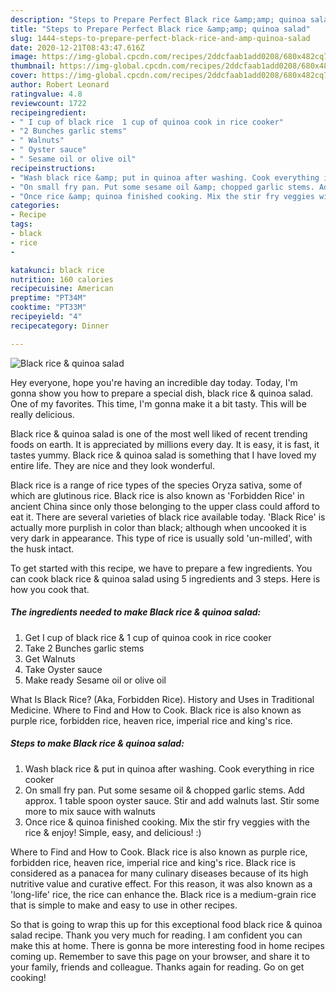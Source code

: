 ```yaml
---
description: "Steps to Prepare Perfect Black rice &amp;amp; quinoa salad"
title: "Steps to Prepare Perfect Black rice &amp;amp; quinoa salad"
slug: 1444-steps-to-prepare-perfect-black-rice-and-amp-quinoa-salad
date: 2020-12-21T08:43:47.616Z
image: https://img-global.cpcdn.com/recipes/2ddcfaab1add0208/680x482cq70/black-rice-quinoa-salad-recipe-main-photo.jpg
thumbnail: https://img-global.cpcdn.com/recipes/2ddcfaab1add0208/680x482cq70/black-rice-quinoa-salad-recipe-main-photo.jpg
cover: https://img-global.cpcdn.com/recipes/2ddcfaab1add0208/680x482cq70/black-rice-quinoa-salad-recipe-main-photo.jpg
author: Robert Leonard
ratingvalue: 4.8
reviewcount: 1722
recipeingredient:
- " I cup of black rice  1 cup of quinoa cook in rice cooker"
- "2 Bunches garlic stems"
- " Walnuts"
- " Oyster sauce"
- " Sesame oil or olive oil"
recipeinstructions:
- "Wash black rice &amp; put in quinoa after washing. Cook everything in rice cooker"
- "On small fry pan. Put some sesame oil &amp; chopped garlic stems. Add approx. 1 table spoon oyster sauce. Stir and add walnuts last. Stir some more to mix sauce with walnuts"
- "Once rice &amp; quinoa finished cooking. Mix the stir fry veggies with the rice &amp; enjoy! Simple, easy, and delicious! :)"
categories:
- Recipe
tags:
- black
- rice
- 

katakunci: black rice  
nutrition: 160 calories
recipecuisine: American
preptime: "PT34M"
cooktime: "PT33M"
recipeyield: "4"
recipecategory: Dinner

---
```



![Black rice &amp; quinoa salad](https://img-global.cpcdn.com/recipes/2ddcfaab1add0208/680x482cq70/black-rice-quinoa-salad-recipe-main-photo.jpg)

Hey everyone, hope you're having an incredible day today. Today, I'm gonna show you how to prepare a special dish, black rice &amp; quinoa salad. One of my favorites. This time, I'm gonna make it a bit tasty. This will be really delicious.

Black rice &amp; quinoa salad is one of the most well liked of recent trending foods on earth. It is appreciated by millions every day. It is easy, it is fast, it tastes yummy. Black rice &amp; quinoa salad is something that I have loved my entire life. They are nice and they look wonderful.

Black rice is a range of rice types of the species Oryza sativa, some of which are glutinous rice. Black rice is also known as &#39;Forbidden Rice&#39; in ancient China since only those belonging to the upper class could afford to eat it. There are several varieties of black rice available today. &#39;Black Rice&#39; is actually more purplish in color than black; although when uncooked it is very dark in appearance. This type of rice is usually sold &#39;un-milled&#39;, with the husk intact.


To get started with this recipe, we have to prepare a few ingredients. You can cook black rice &amp; quinoa salad using 5 ingredients and 3 steps. Here is how you cook that.

<!--inarticleads1-->

##### The ingredients needed to make Black rice &amp; quinoa salad:

1. Get  I cup of black rice &amp; 1 cup of quinoa cook in rice cooker
1. Take 2 Bunches garlic stems
1. Get  Walnuts
1. Take  Oyster sauce
1. Make ready  Sesame oil or olive oil


What Is Black Rice? (Aka, Forbidden Rice). History and Uses in Traditional Medicine. Where to Find and How to Cook. Black rice is also known as purple rice, forbidden rice, heaven rice, imperial rice and king&#39;s rice. 

<!--inarticleads2-->

##### Steps to make Black rice &amp; quinoa salad:

1. Wash black rice &amp; put in quinoa after washing. Cook everything in rice cooker
1. On small fry pan. Put some sesame oil &amp; chopped garlic stems. Add approx. 1 table spoon oyster sauce. Stir and add walnuts last. Stir some more to mix sauce with walnuts
1. Once rice &amp; quinoa finished cooking. Mix the stir fry veggies with the rice &amp; enjoy! Simple, easy, and delicious! :)


Where to Find and How to Cook. Black rice is also known as purple rice, forbidden rice, heaven rice, imperial rice and king&#39;s rice. Black rice is considered as a panacea for many culinary diseases because of its high nutritive value and curative effect. For this reason, it was also known as a &#39;long-life&#39; rice, the rice can enhance the. Black rice is a medium-grain rice that is simple to make and easy to use in other recipes. 

So that is going to wrap this up for this exceptional food black rice &amp; quinoa salad recipe. Thank you very much for reading. I am confident you can make this at home. There is gonna be more interesting food in home recipes coming up. Remember to save this page on your browser, and share it to your family, friends and colleague. Thanks again for reading. Go on get cooking!
